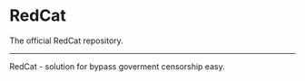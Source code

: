 # RedCat
The official RedCat repository.
***
RedCat - solution for bypass goverment censorship easy.
